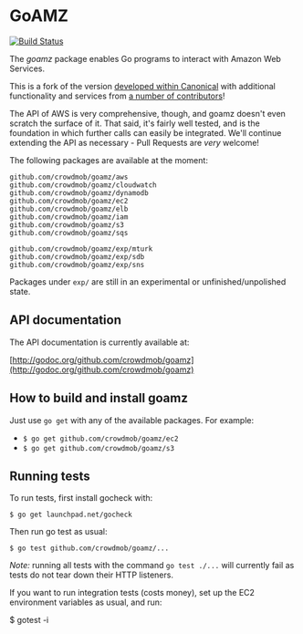 # GoAMZ

[![Build Status](https://travis-ci.org/crowdmob/goamz.png?branch=master)](https://travis-ci.org/crowdmob/goamz)

The _goamz_ package enables Go programs to interact with Amazon Web Services.

This is a fork of the version [developed within Canonical](https://wiki.ubuntu.com/goamz) with additional functionality and services from [a number of contributors](https://github.com/crowdmob/goamz/contributors)!

The API of AWS is very comprehensive, though, and goamz doesn't even scratch the surface of it. That said, it's fairly well tested, and is the foundation in which further calls can easily be integrated. We'll continue extending the API as necessary - Pull Requests are _very_ welcome!

The following packages are available at the moment:

```
github.com/crowdmob/goamz/aws
github.com/crowdmob/goamz/cloudwatch
github.com/crowdmob/goamz/dynamodb
github.com/crowdmob/goamz/ec2
github.com/crowdmob/goamz/elb
github.com/crowdmob/goamz/iam
github.com/crowdmob/goamz/s3
github.com/crowdmob/goamz/sqs

github.com/crowdmob/goamz/exp/mturk
github.com/crowdmob/goamz/exp/sdb
github.com/crowdmob/goamz/exp/sns
```

Packages under `exp/` are still in an experimental or unfinished/unpolished state.

## API documentation

The API documentation is currently available at:

[http://godoc.org/github.com/crowdmob/goamz](http://godoc.org/github.com/crowdmob/goamz)

## How to build and install goamz

Just use `go get` with any of the available packages. For example:

* `$ go get github.com/crowdmob/goamz/ec2`
* `$ go get github.com/crowdmob/goamz/s3`

## Running tests

To run tests, first install gocheck with:

`$ go get launchpad.net/gocheck`

Then run go test as usual:

`$ go test github.com/crowdmob/goamz/...`

_Note:_ running all tests with the command `go test ./...` will currently fail as tests do not tear down their HTTP listeners.

If you want to run integration tests (costs money), set up the EC2 environment variables as usual, and run:

$ gotest -i